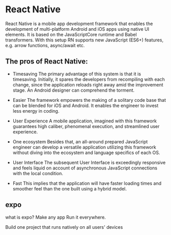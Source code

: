 
# React Native
React Native is a mobile app development framework that enables the development of multi-platform Android and iOS apps using native UI elements. It is based on the JavaScriptCore runtime and Babel transformers. With this setup RN supports new JavaScript (ES6+) features, e.g. arrow functions, async/await etc.

## The pros of React Native:
+  Timesaving
The primary advantage of this system is that it is timesaving. Initially, it spares the developers from recompiling with each change, since the application reloads right away amid the improvement stage. An Android designer can comprehend the torment.

+  Easier
The framework empowers the making of a solitary code base that can be blended for iOS and Android. It enables the engineer to invest less energy in coding.

+  User Experience
A mobile application, imagined with this framework guarantees high caliber, phenomenal execution, and streamlined user experience.

+  One ecosystem
Besides that, an all-around prepared JavaScript engineer can develop a versatile application utilizing this framework without diving into the ecosystem and language specifics of each OS.

+  User Interface
The subsequent User Interface is exceedingly responsive and feels liquid on account of asynchronous JavaScript connections with the local condition.

+  Fast
This implies that the application will have faster loading times and smoother feel than the one built using a hybrid model.


## expo 

what is expo?
Make any app Run it everywhere.

Build one project that runs natively on all users' devices